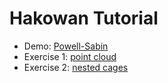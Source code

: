 # Hakowan Tutorial

* Demo: [Powell-Sabin](powell-sabin)
* Exercise 1: [point cloud](point-cloud)
* Exercise 2: [nested cages](nested-cages)
